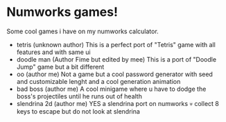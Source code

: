# Numworks games!
Some cool games i have on my numworks calculator.
- tetris (unknown author) This is a perfect port of "Tetris" game with all features and with same ui
- doodle man (Author Fime but edited by mee) This is a port of "Doodle Jump" game but a bit different
- oo (author me) Not a game but a cool password generator with seed and customizable lenght and a cool generation animation
- bad boss (author me) A cool minigame where u have to dodge the boss's projectiles until he runs out of health
- slendrina 2d (author me) YES a slendrina port on numworks 💀 collect 8 keys to escape but do not look at slendrina
